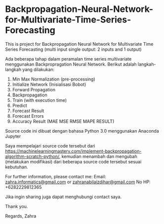 # Backpropagation-Neural-Network-for-Multivariate-Time-Series-Forecasting
This is project for Backpropagation Neural Network for Multivariate Time Series Forecasting (multi input single output: 2 inputs and 1 output)

Ada beberapa tahap dalam peramalan time series multivariate menggunakan Backpropragation Neural Network. Berikut adalah langkah-langkah yang dilakukan:
1. Min Max Normalization (pre-processing)
2. Initialize Network (Inisialisasi Bobot)
3. Forward Propagation
4. Backpropagation
5. Train (with execution time)
6. Predict
7. Forecast Result
8. Forecast Errors
9. Accuracy Result (MAE MSE RMSE MAPE RESULT)

Source code ini dibuat dengan bahasa Python 3.0 menggunakan Anaconda Jupyter 


Saya mempelajari source code tersebut dari https://machinelearningmastery.com/implement-backpropagation-algorithm-scratch-python/, kemudian menambah dan mengubah (melakukan modifikasi) dari beberapa source code tersebut sesuai kebutuhan.

For further information, please contact me:
Email: zahra.informatics@gmail.com or zahranabilaizdihar@gmail.com
No HP: +6282229812365


Jika ingin sharing juga dapat menghubungi contact saya.

Thank you.

Regards,
Zahra
